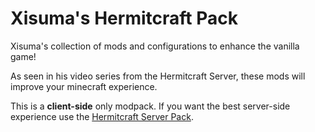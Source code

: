 # Xisuma's Hermitcraft Pack

Xisuma's collection of mods and configurations to enhance the vanilla game!

As seen in his video series from the Hermitcraft Server, these mods will improve your minecraft experience.

This is a **client-side** only modpack.
If you want the best server-side experience use the [Hermitcraft Server Pack](https://modrinth.com/modpack/hermitcraft-server).

